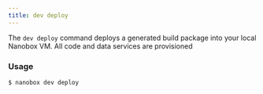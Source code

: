 ```yaml
---
title: dev deploy
---
```


The `dev deploy` command deploys a generated build package into your local Nanobox VM. All code and data services are provisioned

### Usage
```bash
$ nanobox dev deploy
```
